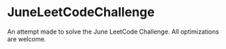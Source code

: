 # JuneLeetCodeChallenge
An attempt made to solve the June LeetCode Challenge. All optimizations are welcome.
